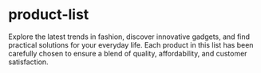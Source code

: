 # product-list
Explore the latest trends in fashion, discover innovative gadgets, and find practical solutions for your everyday life. Each product in this list has been carefully chosen to ensure a blend of quality, affordability, and customer satisfaction.
